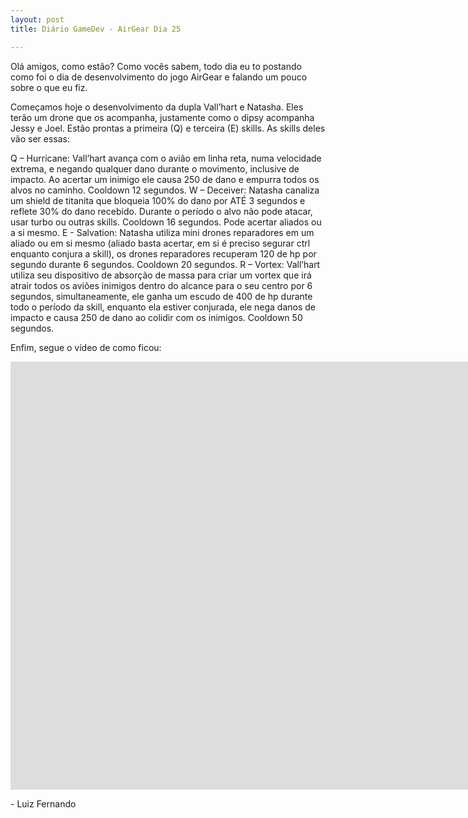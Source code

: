 ```yaml
---
layout: post
title: Diário GameDev - AirGear Dia 25

---
```


Olá amigos, como estão? Como vocês sabem, todo dia eu to postando como foi o dia de desenvolvimento do jogo AirGear e falando um pouco sobre o que eu fiz.

Começamos hoje o desenvolvimento da dupla Vall’hart e Natasha. Eles terão um drone que os acompanha, justamente como o dipsy acompanha Jessy e Joel. Estão prontas a primeira (Q) e terceira (E) skills. As skills deles vão ser essas:

Q – Hurricane: Vall’hart avança com o avião em linha reta, numa velocidade extrema, e negando qualquer dano durante o movimento, inclusive de impacto. Ao acertar um inimigo ele causa 250 de dano e empurra todos os alvos no caminho. Cooldown 12 segundos.
W – Deceiver: Natasha canaliza um shield de titanita que bloqueia 100% do dano por ATÉ 3 segundos e reflete 30% do dano recebido. Durante o período o alvo não pode atacar, usar turbo ou outras skills. Cooldown 16 segundos. Pode acertar aliados ou a si mesmo.
E -  Salvation: Natasha utiliza mini drones reparadores em um aliado ou em si mesmo (aliado basta acertar, em si é preciso segurar ctrl enquanto conjura a skill), os drones reparadores recuperam 120 de hp por segundo durante 6 segundos. Cooldown 20 segundos.
R – Vortex: Vall’hart utiliza seu dispositivo de absorção de massa para criar um vortex que irá atrair todos os aviões inimigos dentro do alcance para o seu centro por 6 segundos, simultaneamente, ele ganha um escudo de 400 de hp durante todo o período da skill, enquanto ela estiver conjurada, ele nega danos de impacto e causa 250 de dano ao colidir com os inimigos. Cooldown 50 segundos.

Enfim, segue o vídeo de como ficou:

<div class="videoWrapper">
  <iframe width="1663" height="685" src="https://www.youtube.com/embed/QzkLxBnR8-A" frameborder="0" allow="autoplay; encrypted-media" allowfullscreen></iframe>
</div>

<p class= "message"> - Luiz Fernando </p>